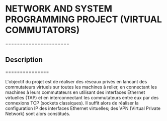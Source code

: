 # NETWORK AND SYSTEM PROGRAMMING PROJECT  (VIRTUAL COMMUTATORS)
======================


## Description
===============

L'objectif du projet est de réaliser des réseaux privés en lancant des commutateurs virtuels 
sur toutes les machines à relier, en connectant les machines à leurs commutateurs en utilisant 
des interfaces Ethernet virtuelles (TAP) et en interconnectant les commutateurs entre eux par 
des connexions TCP (sockets classiques). Il suffit alors de réaliser la configuration IP des 
interfaces Ethernet virtuelles; des VPN (Virtual Private Network) sont alors constitués.
